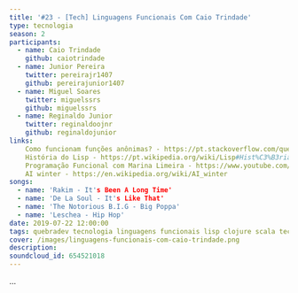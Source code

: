 ```yaml
---
title: '#23 - [Tech] Linguagens Funcionais Com Caio Trindade'
type: tecnologia
season: 2
participants:
  - name: Caio Trindade
    github: caiotrindade
  - name: Junior Pereira
    twitter: pereirajr1407
    github: pereirajunior1407
  - name: Miguel Soares
    twitter: miguelssrs
    github: miguelssrs
  - name: Reginaldo Junior
    twitter: reginaldoojnr
    github: reginaldojunior
links:
    Como funcionam funções anônimas? - https://pt.stackoverflow.com/questions/9936como-funcionam-fun%C3%A7%C3%B5es-an%C3%B4nimas'
    História do Lisp - https://pt.wikipedia.org/wiki/Lisp#Hist%C3%B3ria
    Programação Funcional com Marina Limeira - https://www.youtube.com/watch?v=X-hKc4FFhCM
    AI winter - https://en.wikipedia.org/wiki/AI_winter
songs:
  - name: 'Rakim - It's Been A Long Time'
  - name: 'De La Soul - It's Like That'
  - name: 'The Notorious B.I.G - Big Poppa'
  - name: 'Leschea - Hip Hop'
date: 2019-07-22 12:00:00
tags: quebradev tecnologia linguagens funcionais lisp clojure scala tecnologia paradigmas
cover: /images/linguagens-funcionais-com-caio-trindade.png
description:
soundcloud_id: 654521018
---
```


...
